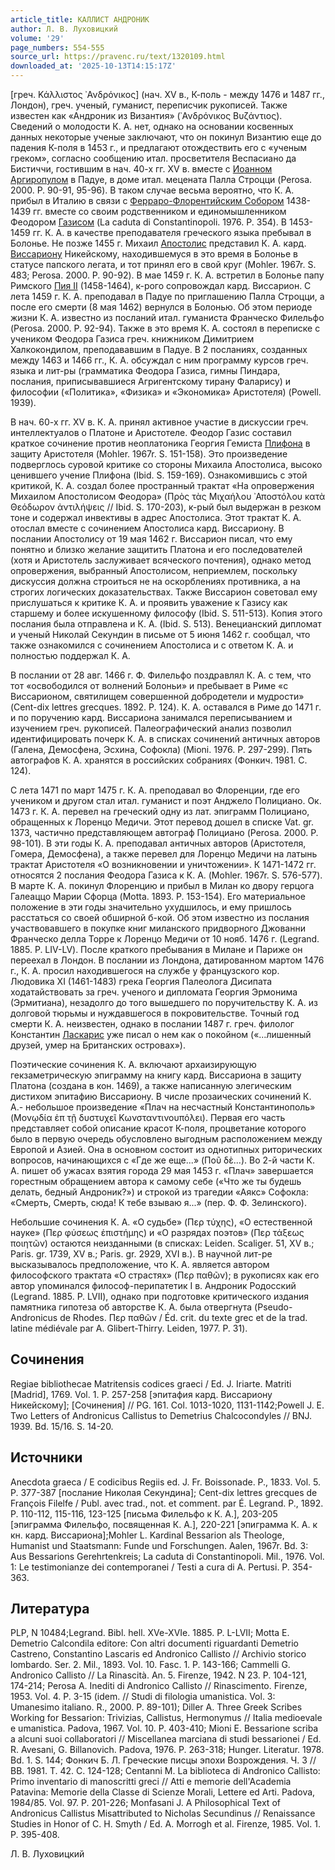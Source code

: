 ```yaml
---
article_title: КАЛЛИСТ АНДРОНИК
author: Л. В. Луховицкий
volume: '29'
page_numbers: 554-555
source_url: https://pravenc.ru/text/1320109.html
downloaded_at: '2025-10-13T14:15:17Z'
---
```


[греч. Κάλλιστος ᾿Ανδρόνικος] (нач. XV в., К-поль - между 1476 и 1487 гг., Лондон), греч. ученый, гуманист, переписчик рукописей. Также известен как «Андроник из Византия» (᾿Ανδρόνικος Βυζάντιος). Сведений о молодости К. А. нет, однако на основании косвенных данных некоторые ученые заключают, что он покинул Византию еще до падения К-поля в 1453 г., и предлагают отождествить его с «ученым греком», согласно сообщению итал. просветителя Веспасиано да Бистиччи, гостившим в нач. 40-х гг. XV в. вместе с [Иоанном Аргиропулом](<https://pravenc.ru/text/Иоанном Аргиропулом.html>) в Падуе, в доме итал. мецената Палла Строцци (Perosa. 2000. P. 90-91, 95-96). В таком случае весьма вероятно, что К. А. прибыл в Италию в связи с [Ферраро-Флорентийским Собором](<https://pravenc.ru/text/Ферраро-Флорентийским Собором.html>) 1438-1439 гг. вместе со своим родственником и единомышленником Феодором [Газисом](https://pravenc.ru/text/Газисом.html) (La caduta di Constantinopoli. 1976. P. 354). В 1453-1459 гг. К. А. в качестве преподавателя греческого языка пребывал в Болонье. Не позже 1455 г. Михаил [Апостолис](https://pravenc.ru/text/Апостолис.html) представил К. А. кард. [Виссариону](https://pravenc.ru/text/Виссариону.html) Никейскому, находившемуся в это время в Болонье в статусе папского легата, и тот принял его в свой круг (Mohler. 1967r. S. 483; Perosa. 2000. P. 90-92). В мае 1459 г. К. А. встретил в Болонье папу Римского [Пия II](<https://pravenc.ru/text/Пий II.html>) (1458-1464), к-рого сопровождал кард. Виссарион. С лета 1459 г. К. А. преподавал в Падуе по приглашению Палла Строцци, а после его смерти (8 мая 1462) вернулся в Болонью. Об этом периоде жизни К. А. известно из посланий итал. гуманиста Франческо Филельфо (Perosa. 2000. P. 92-94). Также в это время К. А. состоял в переписке с учеником Феодора Газиса греч. книжником Димитрием Халкокондилом, преподававшим в Падуе. В 2 посланиях, созданных между 1463 и 1466 гг., К. А. обсуждал с ним программу курсов греч. языка и лит-ры (грамматика Феодора Газиса, гимны Пиндара, послания, приписывавшиеся Агригентскому тирану Фаларису) и философии («Политика», «Физика» и «Экономика» Аристотеля) (Powell. 1939).

В нач. 60-х гг. XV в. К. А. принял активное участие в дискуссии греч. интеллектуалов о Платоне и Аристотеле. Феодор Газис составил краткое сочинение против неоплатоника Георгия Гемиста [Плифона](https://pravenc.ru/text/Плифона.html) в защиту Аристотеля (Mohler. 1967r. S. 151-158). Это произведение подверглось суровой критике со стороны Михаила Апостолиса, высоко ценившего учение Плифона (Ibid. S. 159-169). Ознакомившись с этой критикой, К. А. создал более пространный трактат «На опровержения Михаилом Апостолисом Феодора» (Πρὸς τὰς Μιχαήλου ᾿Αποστόλου κατὰ Θεόδωρον ἀντιλήψεις // Ibid. S. 170-203), к-рый был выдержан в резком тоне и содержал инвективы в адрес Апостолиса. Этот трактат К. А. отослал вместе с сочинением Апостолиса кард. Виссариону. В послании Апостолису от 19 мая 1462 г. Виссарион писал, что ему понятно и близко желание защитить Платона и его последователей (хотя и Аристотель заслуживает всяческого почтения), однако метод опровержения, выбранный Апостолисом, неприемлем, поскольку дискуссия должна строиться не на оскорблениях противника, а на строгих логических доказательствах. Также Виссарион советовал ему прислушаться к критике К. А. и проявить уважение к Газису как старшему и более искушенному философу (Ibid. S. 511-513). Копия этого послания была отправлена и К. А. (Ibid. S. 513). Венецианский дипломат и ученый Николай Секундин в письме от 5 июня 1462 г. сообщал, что также ознакомился с сочинением Апостолиса и с ответом К. А. и полностью поддержал К. А.

В послании от 28 авг. 1466 г. Ф. Филельфо поздравлял К. А. с тем, что тот «освободился от волнений Болоньи» и пребывает в Риме «с Виссарионом, святилищем совершенной добродетели и мудрости» (Cent-dix lettres grecques. 1892. P. 124). К. А. оставался в Риме до 1471 г. и по поручению кард. Виссариона занимался переписыванием и изучением греч. рукописей. Палеографический анализ позволил идентифицировать почерк К. А. в списках сочинений античных авторов (Галена, Демосфена, Эсхина, Софокла) (Mioni. 1976. P. 297-299). Пять автографов К. А. хранятся в российских собраниях (Фонкич. 1981. С. 124).

С лета 1471 по март 1475 г. К. А. преподавал во Флоренции, где его учеником и другом стал итал. гуманист и поэт Анджело Полициано. Ок. 1473 г. К. А. перевел на греческий одну из лат. эпиграмм Полициано, обращенных к Лоренцо Медичи. Этот перевод дошел в списке Vat. gr. 1373, частично представляющем автограф Полициано (Perosa. 2000. P. 98-101). В эти годы К. А. преподавал античных авторов (Аристотеля, Гомера, Демосфена), а также перевел для Лоренцо Медичи на латынь трактат Аристотеля «О возникновении и уничтожении». К 1471-1472 гг. относятся 2 послания Феодора Газиса к К. А. (Mohler. 1967r. S. 576-577). В марте К. А. покинул Флоренцию и прибыл в Милан ко двору герцога Галеаццо Марии Сфорца (Motta. 1893. P. 153-154). Его материальное положение в эти годы значительно ухудшилось, и ему пришлось расстаться со своей обширной б-кой. Об этом известно из послания участвовавшего в покупке книг миланского придворного Джованни Франческо делла Торре к Лоренцо Медичи от 10 нояб. 1476 г. (Legrand. 1885. P. LIV-LV). После краткого пребывания в Милане и Париже он переехал в Лондон. В послании из Лондона, датированном мартом 1476 г., К. А. просил находившегося на службе у французского кор. Людовика XI (1461-1483) грека Георгия Палеолога Дисипата ходатайствовать за греч. ученого и дипломата Георгия Эрмонима (Эрмитиана), незадолго до того вышедшего по поручительству К. А. из долговой тюрьмы и нуждавшегося в покровительстве. Точный год смерти К. А. неизвестен, однако в послании 1487 г. греч. филолог Константин [Ласкарис](https://pravenc.ru/text/Ласкарис.html) уже писал о нем как о покойном («...лишенный друзей, умер на Британских островах»).

Поэтические сочинения К. А. включают архаизирующую гекзаметрическую эпиграмму на книгу кард. Виссариона в защиту Платона (создана в кон. 1469), а также написанную элегическим дистихом эпитафию Виссариону. В числе прозаических сочинений К. А.- небольшое произведение «Плач на несчастный Константинополь» (Μονῳδία ἐπ τῇ δυστυχεῖ Κωνσταντινουπόλει). Первая его часть представляет собой описание красот К-поля, процветание которого было в первую очередь обусловлено выгодным расположением между Европой и Азией. Она в основном состоит из однотипных риторических вопросов, начинающихся с «Где же еще...» (Ποῦ δὲ...). Во 2-й части К. А. пишет об ужасах взятия города 29 мая 1453 г. «Плач» завершается горестным обращением автора к самому себе («Что же ты будешь делать, бедный Андроник?») и строкой из трагедии «Аякс» Софокла: «Смерть, Смерть, сюда! К тебе взываю я...» (пер. Ф. Ф. Зелинского).

Небольшие сочинения К. А. «О судьбе» (Περ τύχης), «О естественной науке» (Περ φύσεως ἐπιστήμης) и «О разрядах поэтов» (Περ τάξεως ποιητῶν) остаются неизданными (в списках: Leiden. Scaliger. 51, XV в.; Paris. gr. 1739, XV в.; Paris. gr. 2929, XVI в.). В научной лит-ре высказывалось предположение, что К. А. является автором философского трактата «О страстях» (Περ παθῶν); в рукописях как его автор упоминался философ-перипатетик I в. Андроник Родосский (Legrand. 1885. P. LVII), однако при подготовке критического издания памятника гипотеза об авторстве К. А. была отвергнута (Pseudo-Andronicus de Rhodes. Περ παθῶν / Éd. crit. du texte grec et de la trad. latine médiévale par A. Glibert-Thirry. Leiden, 1977. P. 31).

## Сочинения

Regiae bibliothecae Matritensis codices graeci / Ed. J. Iriarte. Matriti [Madrid], 1769. Vol. 1. P. 257-258 [эпитафия кард. Виссариону Никейскому]; [Сочинения] // PG. 161. Col. 1013-1020, 1131-1142;Powell J. E. Two Letters of Andronicus Callistus to Demetrius Chalcocondyles // BNJ. 1939. Bd. 15/16. S. 14-20.

## Источники

Anecdota graeca / E codicibus Regiis ed. J. Fr. Boissonade. P., 1833. Vol. 5. P. 377-387 [послание Николая Секундина]; Cent-dix lettres grecques de François Filelfe / Publ. avec trad., not. et comment. par É. Legrand. P., 1892. P. 110-112, 115-116, 123-125 [письма Филельфо к К. А.], 203-205 [эпиграмма Филельфо, посвященная К. А.], 220-221 [эпиграмма К. А. к кн. кард. Виссариона];Mohler L. Kardinal Bessarion als Theologe, Humanist und Staatsmann: Funde und Forschungen. Aalen, 1967r. Bd. 3: Aus Bessarions Gerehrtenkreis; La caduta di Constantinopoli. Mil., 1976. Vol. 1: Le testimonianze dei contemporanei / Testi a cura di A. Pertusi. P. 354-363.

## Литература

PLP, N 10484;Legrand. Bibl. hell. XVe-XVIe. 1885. P. L-LVII; Motta E. Demetrio Calcondila editore: Con altri documenti riguardanti Demetrio Castreno, Constantino Lascaris ed Andronico Callisto // Archivio storico lombardo. Ser. 2. Mil., 1893. Vol. 10. Fasc. 1. P. 143-166; Cammelli G. Andronico Callisto // La Rinascità. An. 5. Firenze, 1942. N 23. P. 104-121, 174-214; Perosa A. Inediti di Andronico Callisto // Rinascimento. Firenze, 1953. Vol. 4. P. 3-15 (idem. // Studi di filologia umanistica. Vol. 3: Umanesimo italiano. R., 2000. P. 89-101); Diller A. Three Greek Scribes Working for Bessarion: Trivizias, Callistus, Hermonymus // Italia medioevale e umanistica. Padova, 1967. Vol. 10. P. 403-410; Mioni E. Bessarione scriba a alcuni suoi collaboratori // Miscellanea marciana di studi bessarionei / Ed. R. Avesani, G. Billanovich. Padova, 1976. P. 263-318; Hunger. Literatur. 1978. Bd. 1. S. 144; Фонкич Б. Л. Греческие писцы эпохи Возрождения. Ч. 3 // ВВ. 1981. Т. 42. С. 124-128; Centanni M. La biblioteca di Andronico Callisto: Primo inventario di manoscritti greci // Atti e memorie dell'Academia Patavina: Memorie della Classe di Scienze Morali, Lettere ed Arti. Padova, 1984/85. Vol. 97. P. 201-226; Monfasani J. A Philosophical Text of Andronicus Callistus Misattributed to Nicholas Secundinus // Renaissance Studies in Honor of C. H. Smyth / Ed. A. Morrogh et al. Firenze, 1985. Vol. 1. P. 395-408.

Л. В. Луховицкий
